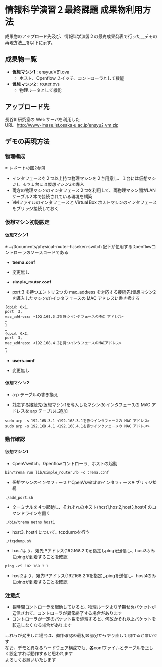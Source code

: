 # 情報科学演習２最終課題 成果物利用方法 
  成果物のアップロード先及び、情報科学演習２の最終成果発表で行った__デモの再現方法__を以下に示す。

## 成果物一覧

* __仮想マシン1__ : ensyuuVB1.ova
  - ホスト、Openflow スイッチ、コントローラとして機能
* __仮想マシン2__ : router.ova
  - 物理ルータとして機能

## アップロード先
  長谷川研究室の Web サーバを利用した  
  URL : http://www-imase.ist.osaka-u.ac.jp/ensyu2_vm.zip 

## デモの再現方法

### 物理構成 
  ※ レポートの図2参照
  * インタフェースを２つ以上持つ物理マシンを２台用意し、１台には仮想マシン1、もう１台には仮想マシン2を導入
  * 両方の物理マシンのインタフェース２つを利用して、両物理マシン間がLANケーブル２本で接続されている環境を構築
  * VMファイルのインタフェースと Virtual Box ホストマシンのインタフェースをブリッジ接続しておく


### 仮想マシン初期設定

#### 仮想マシン1 
  ※ ~/Documents/physical-router-haseken-switch 配下が使用するOpenflowコントローラのソースコードである
  * __trema.conf__  
   - 変更無し
  * __simple_router.conf__  
   - port:3 を持つエントリ２つの mac_address を対応する接続先(仮想マシン2を導入したマシンの)インタフェースの MAC アドレスに書き換える
```
{dpid: 0x1,
port: 3,
mac_address: <192.168.3.2を持つインタフェースのMAC アドレス>
…
}
…
{dpid: 0x2,
port: 3,
mac_address: <192.168.4.2を持つインタフェースのMACアドレス>
…
}
```

  * __users.conf__  
   - 変更無し

#### 仮想マシン2
 * arp テーブルの書き換え
  - 対応する接続先(仮想マシン1を導入したマシンの)インタフェースの MAC アドレスを arp テーブルに追加
```
sudo arp -s 192.168.3.1 <192.168.3.1を持つインタフェースの MAC アドレス>  
sudo arp -s 192.168.4.1 <192.168.4.1を持つインタフェースの MAC アドレス>
```


### 動作確認
#### 仮想マシン1
 * OpenVswitch、Openflowコントローラ、ホストの起動  
  ``` 
  bin/trema run lib/simple_router.rb -c trema.conf  
  ```
 * 仮想マシンのインタフェースとOpenVswitchのインタフェースをブリッジ接続  
  ```
  ./add_port.sh
  ```
 * ターミナルを４つ起動し、それぞれのホスト(host1,host2,host3,host4)のコマンドラインを開く  
  ```
  ./bin/trema netns host1
  ```
 * host3, host4 について、tcpdumpを行う  
  ```
  ./tcpdump.sh
  ```
 * host1より、宛先IPアドレス(192.168.2.1)を指定しpingを送信し、host3のみにpingが到着することを確認  
  ```
  ping -c5 192.168.2.1
  ```
 * host2より、宛先IPアドレス(192.168.2.1)を指定しpingを送信し、host4のみにpingが到着することを確認

### 注意点
 
 * 長時間コントローラを起動していると、物理ルータより予期せぬパケットが送信されて、コントローラが異常終了する場合があります
 * コントローラが一定のパケット数を処理すると、何故かそれ以上パケットを転送しなくなる場合があります

 これらが発生した場合は、動作確認の最初の部分からやり直して頂けると幸いです  
 なお、デモと異なるハードウェア構成でも、各confファイルとテーブルを正しく設定すれば動作すると思われます  
 よろしくお願いいたします  

